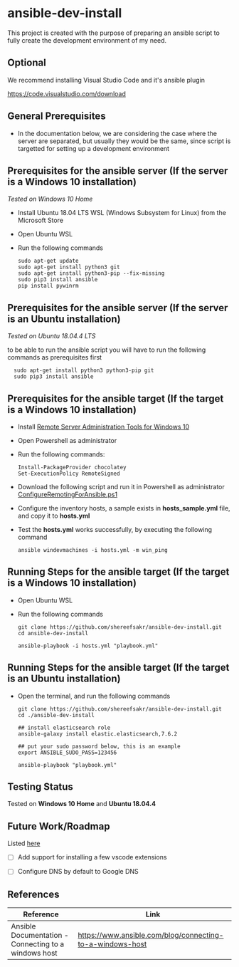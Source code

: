 # ansible-dev-install

This project is created with the purpose of preparing an ansible script to fully create the development environment of my need.

## Optional

We recommend installing Visual Studio Code and it's ansible plugin

https://code.visualstudio.com/download

## General Prerequisites
* In the documentation below, we are considering the case where the server are separated, but usually they would be the same, since script is targetted for setting up a development environment

## Prerequisites for the ansible server (If the server is a Windows 10 installation)
*Tested on Windows 10 Home*
* Install Ubuntu 18.04 LTS WSL (Windows Subsystem for Linux) from the Microsoft Store
* Open Ubuntu WSL
* Run the following commands

      sudo apt-get update
      sudo apt-get install python3 git
      sudo apt-get install python3-pip --fix-missing
      sudo pip3 install ansible
      pip install pywinrm
      
## Prerequisites for the ansible server (If the server is an Ubuntu installation)
*Tested on Ubuntu 18.04.4 LTS*

to be able to run the ansible script you will have to run the following commands as prerequisites first

      sudo apt-get install python3 python3-pip git
      sudo pip3 install ansible


## Prerequisites for the ansible target (If the target is a Windows 10 installation)
* Install [Remote Server Administration Tools for Windows 10](https://www.microsoft.com/en-us/download/details.aspx?id=45520)
* Open Powershell as administrator
* Run the following commands:

      Install-PackageProvider chocolatey
      Set-ExecutionPolicy RemoteSigned

* Download the following script and run it in Powershell as administrator [ConfigureRemotingForAnsible.ps1](https://raw.githubusercontent.com/ansible/ansible/devel/examples/scripts/ConfigureRemotingForAnsible.ps1)

* Configure the inventory hosts, a sample exists in **hosts_sample.yml** file, and copy it to **hosts.yml**
* Test the **hosts.yml** works successfully, by executing the following command

      ansible windevmachines -i hosts.yml -m win_ping

## Running Steps for the ansible target (If the target is a Windows 10 installation)

* Open Ubuntu WSL
* Run the following commands

      git clone https://github.com/shereefsakr/ansible-dev-install.git
      cd ansible-dev-install
      
      ansible-playbook -i hosts.yml "playbook.yml"

## Running Steps for the ansible target (If the target is an Ubuntu installation)
* Open the terminal, and run the following commands

      git clone https://github.com/shereefsakr/ansible-dev-install.git
      cd ./ansible-dev-install
      
      ## install elasticsearch role
      ansible-galaxy install elastic.elasticsearch,7.6.2
      
      ## put your sudo password below, this is an example
      export ANSIBLE_SUDO_PASS=123456

      ansible-playbook "playbook.yml"

## Testing Status

Tested on **Windows 10 Home** and **Ubuntu 18.04.4**

## Future Work/Roadmap

Listed [here](https://github.com/shereefsakr/ansible-dev-install/issues?q=is%3Aissue+is%3Aopen+label%3A%22roadmap%22)

- [ ] Add support for installing a few vscode extensions
- [ ] Configure DNS by default to Google DNS


## References

| Reference | Link |
| ----------- | ----------- |
| Ansible Documentation - Connecting to a windows host | https://www.ansible.com/blog/connecting-to-a-windows-host |
